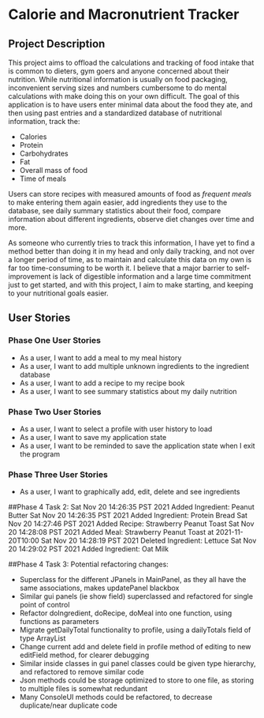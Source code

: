 # Calorie and Macronutrient Tracker

## Project Description

This project aims to offload the calculations and tracking of food intake that is common to dieters, gym goers and 
anyone concerned about their nutrition. While nutritional information is usually on food packaging, inconvenient serving
sizes and numbers cumbersome to do mental calculations with make doing this on your own difficult. The goal of this 
application is to have users enter minimal data about the food they ate, and then using past entries and a standardized 
database of nutritional information, track the:

- Calories
- Protein
- Carbohydrates
- Fat
- Overall mass of food
- Time of meals

Users can store recipes with measured amounts of food as *frequent meals* to make entering them again easier, add 
ingredients they use to the database, see daily summary statistics about their food, compare information about different
ingredients, observe diet changes over time and more. 

As someone who currently tries to track this information, I have yet to find a method better than doing it in my head 
and only daily tracking, and not over a longer period of time, as to maintain and calculate this data on my own is far 
too time-consuming to be worth it. I believe that a major barrier to self-improvement is lack of digestible information
and a large time commitment just to get started, and with this project, I aim to make starting, and keeping to your 
nutritional goals easier.

## User Stories

### Phase One User Stories
- As a user, I want to add a meal to my meal history
- As a user, I want to add multiple unknown ingredients to the ingredient database
- As a user, I want to add a recipe to my recipe book
- As a user, I want to see summary statistics about my daily nutrition

### Phase Two User Stories
- As a user, I want to select a profile with user history to load
- As a user, I want to save my application state
- As a user, I want to be reminded to save the application state when I exit the program

### Phase Three User Stories
- As a user, I want to graphically add, edit, delete and see ingredients


##Phase 4 Task 2:
Sat Nov 20 14:26:35 PST 2021
Added Ingredient: Peanut Butter
Sat Nov 20 14:26:35 PST 2021
Added Ingredient: Protein Bread
Sat Nov 20 14:27:46 PST 2021
Added Recipe: Strawberry Peanut Toast
Sat Nov 20 14:28:08 PST 2021
Added Meal: Strawberry Peanut Toast at 2021-11-20T10:00
Sat Nov 20 14:28:19 PST 2021
Deleted Ingredient: Lettuce
Sat Nov 20 14:29:02 PST 2021
Added Ingredient: Oat Milk

##Phase 4 Task 3:
Potential refactoring changes:
- Superclass for the different JPanels in MainPanel, as they all have the same associations, makes updatePanel blackbox
- Similar gui panels (ie show field) superclassed and refactored for single point of control
- Refactor doIngredient, doRecipe, doMeal into one function, using functions as parameters
- Migrate getDailyTotal functionality to profile, using a dailyTotals field of type ArrayList<Portion> 
- Change current add and delete field in profile method of editing to new editField method, for clearer debugging
- Similar inside classes in gui panel classes could be given type hierarchy, and refactored to remove similar code
- Json methods could be storage optimized to store to one file, as storing to multiple files is somewhat redundant
- Many ConsoleUI methods could be refactored, to decrease duplicate/near duplicate code
